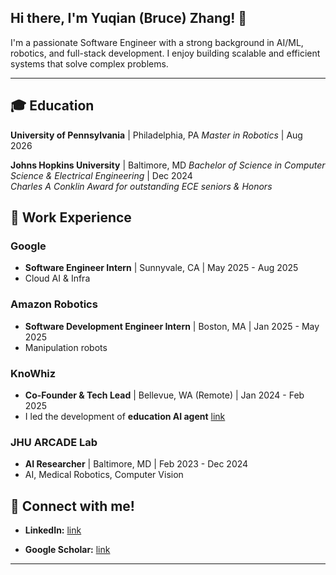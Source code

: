 ## Hi there, I'm Yuqian (Bruce) Zhang! 👋

I'm a passionate Software Engineer with a strong background in AI/ML, robotics, and full-stack development. I enjoy building scalable and efficient systems that solve complex problems.

---

## 🎓 Education

**University of Pennsylvania** | Philadelphia, PA
*Master in Robotics* | Aug 2026

**Johns Hopkins University** | Baltimore, MD
*Bachelor of Science in Computer Science & Electrical Engineering* | Dec 2024  
*Charles A Conklin Award for outstanding ECE seniors & Honors*

## 💼 Work Experience

### Google

* **Software Engineer Intern** | Sunnyvale, CA | May 2025 - Aug 2025
* Cloud AI & Infra

### Amazon Robotics

* **Software Development Engineer Intern** | Boston, MA | Jan 2025 - May 2025
* Manipulation robots

### KnoWhiz

* **Co-Founder & Tech Lead** | Bellevue, WA (Remote) | Jan 2024 - Feb 2025
* I led the development of **education AI agent** [link](https://www.knowhiz.us/)

### JHU ARCADE Lab

* **AI Researcher** | Baltimore, MD | Feb 2023 - Dec 2024
* AI, Medical Robotics, Computer Vision


## 🔗 Connect with me!

* **LinkedIn:** [link](https://www.linkedin.com/in/yqbrucezhang/)

* **Google Scholar:** [link](https://scholar.google.com/citations?user=0Cg_pk0AAAAJ&hl=en)
---
